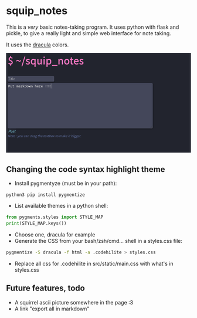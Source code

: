 # squip_notes

This is a *very* basic notes-taking program. It uses python with flask and pickle, to give a really light and simple web interface for note taking.

It uses the [dracula](https://github.com/dracula/dracula-theme) colors.

![Screenshot of the application](./squipnotes.png)

## Changing the code syntax highlight theme
* Install pygmentyze (must be in your path): 
```
python3 pip install pygmentize
```
* List available themes in a python shell:
```python
from pygments.styles import STYLE_MAP
print(STYLE_MAP.keys())
```
* Choose one, dracula for example
* Generate the CSS from your bash/zsh/cmd... shell in a styles.css file:
```bash
pygmentize -S dracula -f html -a .codehilite > styles.css
```
* Replace all css for .codehilite in src/static/main.css with what's in styles.css

## Future features, todo
* A squirrel ascii picture somewhere in the page :3
* A link "export all in markdown"
